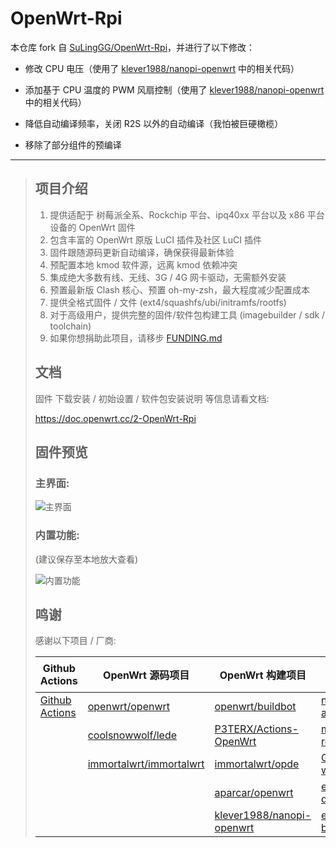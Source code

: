 # OpenWrt-Rpi

本仓库 fork 自 [SuLingGG/OpenWrt-Rpi](https://github.com/SuLingGG/OpenWrt-Rpi)，并进行了以下修改：

- 修改 CPU 电压（使用了 [klever1988/nanopi-openwrt](https://github.com/klever1988/nanopi-openwrt/blob/f2d9bb91e6d4afb0023bc18431fb4e6981953f10/scripts/patches.sh#L58-L63) 中的相关代码）

- 添加基于 CPU 温度的 PWM 风扇控制（使用了 [klever1988/nanopi-openwrt](https://github.com/klever1988/nanopi-openwrt/blob/f2d9bb91e6d4afb0023bc18431fb4e6981953f10/scripts/patches.sh#L65-L69) 中的相关代码）

- 降低自动编译频率，关闭 R2S 以外的自动编译（我怕被巨硬橄榄）

- 移除了部分组件的预编译

----

> ## 项目介绍
> 
> 1. 提供适配于 树莓派全系、Rockchip 平台、ipq40xx 平台以及 x86 平台设备的 OpenWrt 固件
> 2. 包含丰富的 OpenWrt 原版 LuCI 插件及社区 LuCI 插件
> 3. 固件跟随源码更新自动编译，确保获得最新体验
> 4. 预配置本地 kmod 软件源，远离 kmod 依赖冲突
> 5. 集成绝大多数有线、无线、3G / 4G 网卡驱动，无需额外安装
> 6. 预置最新版 Clash 核心、预置 oh-my-zsh，最大程度减少配置成本
> 7. 提供全格式固件 / 文件 (ext4/squashfs/ubi/initramfs/rootfs)
> 8. 对于高级用户，提供完整的固件/软件包构建工具 (imagebuilder / sdk / toolchain)
> 9. 如果你想捐助此项目，请移步 [FUNDING.md](https://github.com/AkariiinMKII/OpenWrt-Rpi/blob/main/FUNDING.md)
> 
> ## 文档
> 
> 固件 下载安装 / 初始设置 / 软件包安装说明 等信息请看文档:
> 
> <https://doc.openwrt.cc/2-OpenWrt-Rpi>
> 
> ## 固件预览
> 
> ### 主界面:
> 
> ![主界面](https://ae05.alicdn.com/kf/H6814822fa93d4246837bea1edcec6d23j.png)
> 
> ### 内置功能:
> 
> (建议保存至本地放大查看)
> 
> ![内置功能](https://ae02.alicdn.com/kf/Hf29f2d94339d4188bbdde7f3131b500af.png)
> 
> ## 鸣谢
> 
> 感谢以下项目 / 厂商:
> 
> | Github Actions                                        | OpenWrt 源码项目                                             | OpenWrt 构建项目                                             | Action 项目                                                  | 云服务厂商                               |
> | ----------------------------------------------------- | ------------------------------------------------------------ | ------------------------------------------------------------ | ------------------------------------------------------------ | ---------------------------------------- |
> | [Github Actions](https://github.com/features/actions) | [openwrt/openwrt](https://github.com/openwrt/openwrt/)       | [openwrt/buildbot](https://git.openwrt.org/?p=buildbot.git;a=summary) | [ncipollo/release-action](https://github.com/ncipollo/release-action) | [Acloud](https://acloud.net/)            |
> |                                                       | [coolsnowwolf/lede](https://github.com/coolsnowwolf/lede)    | [P3TERX/Actions-OpenWrt](https://github.com/P3TERX/Actions-OpenWrt) | [mknejp/delete-release-assets](https://github.com/mknejp/delete-release-assets) | [Cloudflare](https://www.cloudflare.com) |
> |                                                       | [immortalwrt/immortalwrt](https://github.com/immortalwrt/immortalwrt) | [immortalwrt/opde](https://github.com/immortalwrt/opde)      | [GitRML/delete-workflow-runs](https://github.com/GitRML/delete-workflow-runs) | [BackBlaze](https://www.backblaze.com/)  |
> |                                                       |                                                              | [aparcar/openwrt](https://github.com/aparcar/openwrt)        | [easingthemes/ssh-deploy](https://github.com/easingthemes/ssh-deploy) | [HostHatch](https://hosthatch.com/)      |
> |                                                       |                                                              | [klever1988/nanopi-openwrt](https://github.com/klever1988/nanopi-openwrt) | [easimon/maximize-build-space](https://github.com/easimon/maximize-build-space) |                                          |
